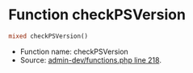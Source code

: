 Function checkPSVersion
===========================





```php
mixed checkPSVersion()
```

* Function name: checkPSVersion
* Source: [admin-dev/functions.php line 218](https://github.com/PrestaShop/PrestaShop/blob/1.5.2.0/admin-dev/functions.php#L218).

